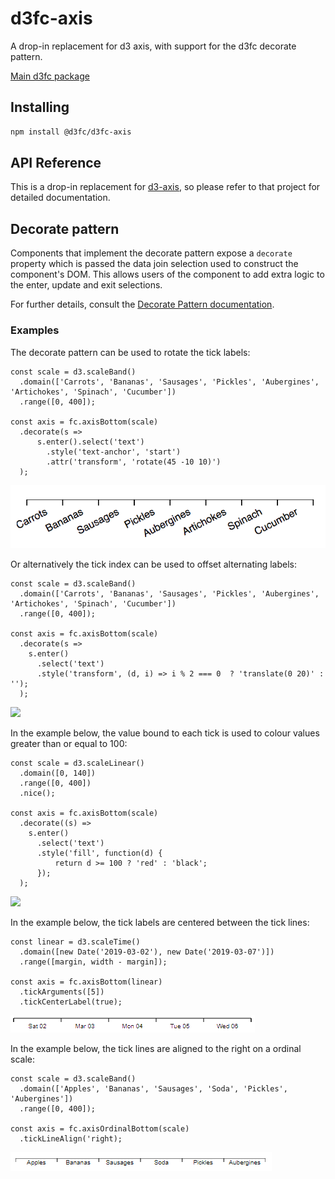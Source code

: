 # d3fc-axis

A drop-in replacement for d3 axis, with support for the d3fc decorate pattern.

[Main d3fc package](https://github.com/d3fc/d3fc)

## Installing

```bash
npm install @d3fc/d3fc-axis
```

## API Reference

This is a drop-in replacement for [d3-axis](https://github.com/d3/d3-axis), so please refer to that project for detailed documentation.

## Decorate pattern

Components that implement the decorate pattern expose a `decorate` property which is passed the data join selection used to construct the component's DOM. This allows users of the component to add extra logic to the enter, update and exit selections.

For further details, consult the [Decorate Pattern documentation](https://d3fc.io/introduction/decorate-pattern.html).

### Examples

The decorate pattern can be used to rotate the tick labels:

```
const scale = d3.scaleBand()
  .domain(['Carrots', 'Bananas', 'Sausages', 'Pickles', 'Aubergines', 'Artichokes', 'Spinach', 'Cucumber'])
  .range([0, 400]);

const axis = fc.axisBottom(scale)
  .decorate(s =>
      s.enter().select('text')
        .style('text-anchor', 'start')
        .attr('transform', 'rotate(45 -10 10)')
  );
```

<img src="screenshots/rotate.png"/>

Or alternatively the tick index can be used to offset alternating labels:

```
const scale = d3.scaleBand()
  .domain(['Carrots', 'Bananas', 'Sausages', 'Pickles', 'Aubergines', 'Artichokes', 'Spinach', 'Cucumber'])
  .range([0, 400]);

const axis = fc.axisBottom(scale)
  .decorate(s =>
    s.enter()
      .select('text')
      .style('transform', (d, i) => i % 2 === 0  ? 'translate(0 20)' : '');
  );
```

<img src="screenshots/offset.png"/>

In the example below, the value bound to each tick is used to colour values greater than or equal to 100:

```
const scale = d3.scaleLinear()
  .domain([0, 140])
  .range([0, 400])
  .nice();

const axis = fc.axisBottom(scale)
  .decorate((s) =>
    s.enter()
      .select('text')
      .style('fill', function(d) {
          return d >= 100 ? 'red' : 'black';
      });
  );
```

<img src="screenshots/color.png"/>

In the example below, the tick labels are centered between the tick lines:

```
const linear = d3.scaleTime()
  .domain([new Date('2019-03-02'), new Date('2019-03-07')])
  .range([margin, width - margin]);

const axis = fc.axisBottom(linear)
  .tickArguments([5])
  .tickCenterLabel(true);
```

<img src="screenshots/center.png"/>

In the example below, the tick lines are aligned to the right on a ordinal scale:

```
const scale = d3.scaleBand()
  .domain(['Apples', 'Bananas', 'Sausages', 'Soda', 'Pickles', 'Aubergines'])
  .range([0, 400]);

const axis = fc.axisOrdinalBottom(scale)
  .tickLineAlign('right);
```

<img src="screenshots/rightalign.png"/>
